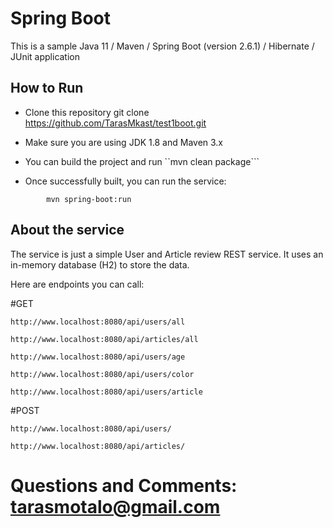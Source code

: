 # Spring Boot 

This is a sample Java 11 / Maven / Spring Boot (version 2.6.1) / Hibernate / JUnit application 

## How to Run 

* Clone this repository 
 git clone https://github.com/TarasMkast/test1boot.git

* Make sure you are using JDK 1.8 and Maven 3.x
* You can build the project and run ``mvn clean package```
* Once successfully built, you can run the service:

```
        mvn spring-boot:run 
```

## About the service

The service is just a simple User and Article review REST service. It uses an in-memory database (H2) to store the data.

Here are endpoints you can call:

#GET

```
http://www.localhost:8080/api/users/all

http://www.localhost:8080/api/articles/all

http://www.localhost:8080/api/users/age

http://www.localhost:8080/api/users/color

http://www.localhost:8080/api/users/article

```

#POST

```
http://www.localhost:8080/api/users/

http://www.localhost:8080/api/articles/

```



# Questions and Comments: tarasmotalo@gmail.com
